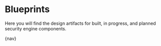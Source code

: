 # Blueprints

Here you will find the design artifacts for built, in progress, and
planned security engine components.

{nav}
